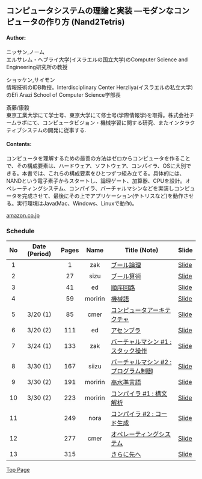 ## コンピュータシステムの理論と実装 ―モダンなコンピュータの作り方 (Nand2Tetris)
#### Author:  
ニッサン,ノーム  
エルサレム・ヘブライ大学(イスラエルの国立大学)のComputer Science and Engineering研究所の教授
  
ショッケン,サイモン  
情報技術のIDB教授。Interdisciplinary Center Herzliya(イスラエルの私立大学)のEfi Arazi School of Computer Science学部長  
  
斎藤/康毅  
東京工業大学にて学士号、東京大学にて修士号(学際情報学)を取得。株式会社チームラボにて、コンピュータビジョン・機械学習に関する研究、またインタラクティブシステムの開発に従事する.  

#### Contents:
コンピュータを理解するための最善の方法はゼロからコンピュータを作ることで、その構成要素は、ハードウェア、ソフトウェア、コンパイラ、OSに大別できる。本書では、これらの構成要素をひとつずつ組み立てる。具体的には、NANDという電子素子からスタートし、論理ゲート、加算器、CPUを設計。オペレーティングシステム、コンパイラ、バーチャルマシンなどを実装しコンピュータを完成させて、最後にその上でアプリケーション(テトリスなど)を動作させる。実行環境はJava(Mac、Windows、Linuxで動作)。

[amazon.co.jp](https://www.amazon.co.jp/dp/4873117127)

### Schedule

| No  | Date (Period) | Pages | Name    | Title (Note)                                  | Slide                                                                       |
|:---:|:-------------:|:-----:|:-------:|-----------------------------------------------|-----------------------------------------------------------------------------|
|   1 |               |     1 |     zak | [ブール論理]()                                | [Slide]()                                                                   |
|   2 |               |    27 |    sizu | [ブール算術]()                                | [Slide]()                                                                   |
|   3 |               |    41 |      ed | [順序回路]()                                  | [Slide]()                                                                   |
|   4 |               |    59 | moririn | [機械語]()                                    | [Slide](https://drive.google.com/file/d/1gnUIEfD_INr7b-wOVPbBIPlpYb3cseei/view?usp=sharing) |
|   5 |      3/20 (1) |    85 |    cmer | [コンピュータアーキテクチャ]()                | [Slide](https://drive.google.com/open?id=1__d93n2fLFx4yTMzQRrjB9ssRgpi1KJP) |
|   6 |      3/20 (2) |   111 |      ed | [アセンブラ]()                                | [Slide]()                                                                   |
|   7 |      3/24 (1) |   133 |     zak | [バーチャルマシン \#1 : スタック操作]()       | [Slide]()                                                                   |
|   8 |      3/30 (1) |   167 |    siizu| [バーチャルマシン \#2 : プログラム制御]()     | [Slide]()                                                                   |
|   9 |      3/30 (2) |   191 | moririn | [高水準言語]()                                | [Slide]()                                                                   |
|  10 |      3/30 (2) |   223 | moririn | [コンパイラ \#1 : 構文解析]()                 | [Slide]()                                                                   |
|  11 |               |   249 |    nora | [コンパイラ \#2 : コード生成]()               | [Slide]()                                                                   |
|  12 |               |   277 |    cmer | [オペレーティングシステム]()                  | [Slide]()                                                                   |
|  13 |               |   315 |         | [さらに先へ]()                                | [Slide]()                                                                   |

[Top Page](../index.md)
